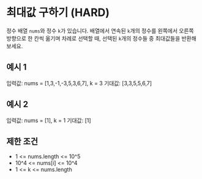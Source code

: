 # 최대값 구하기 (HARD)

정수 배열 `nums`와 정수 `k`가 있습니다. 배열에서 연속된 `k`개의 정수를 왼쪽에서 오른쪽 방향으로 한 칸씩 옮기며 차례로 선택할 때, 선택된 `k`개의 정수들 중 최대값들을 반환해보세요.

## 예시 1

입력값: nums = [1,3,-1,-3,5,3,6,7], k = 3
기대값: [3,3,5,5,6,7]

## 예시 2

입력값: nums = [1], k = 1
기대값: [1]

## 제한 조건

- 1 <= nums.length <= 10^5
- 10^4 <= nums[i] <= 10^4
- 1 <= k <= nums.length
